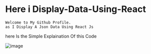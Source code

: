 # Here i Display-Data-Using-React

```
Welcome to My Github Profile.
as I Display A Json Data Using React Js
```
here Is the Simple Explaination Of this Code


![image](https://github.com/ParagUnhale1998/Display-Data-React/blob/main/Th)

